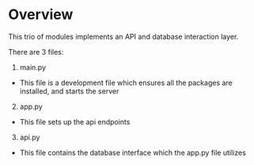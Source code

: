 # Overview

This trio of modules implements an API and database interaction layer.

There are 3 files:

1. main.py

- This file is a development file which ensures all the packages are installed, and starts the server

2. app.py

- This file sets up the api endpoints

3. api.py

- This file contains the database interface which the app.py file utilizes
